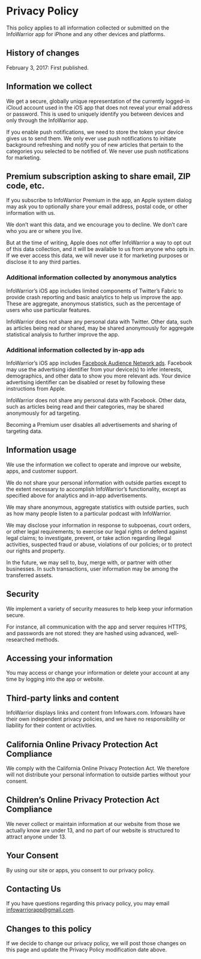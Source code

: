 # Privacy Policy

This policy applies to all information collected or submitted on the InfoWarrior app for iPhone and any other devices and platforms.

## History of changes

February 3, 2017: First published.

## Information we collect

We get a secure, globally unique representation of the currently logged-in iCloud account used in the iOS app that does not reveal your email address or password. This is used to uniquely identify you between devices and only through the InfoWarrior app.

If you enable push notifications, we need to store the token your device gives us to send them. We only ever use push notifications to initiate background refreshing and notify you of new articles that pertain to the categories you selected to be notified of. We never use push notifications for marketing.

## Premium subscription asking to share email, ZIP code, etc.

If you subscribe to InfoWarrior Premium in the app, an Apple system dialog may ask you to optionally share your email address, postal code, or other information with us.

We don’t want this data, and we encourage you to decline. We  don’t care who you are or where you live.

But at the time of writing, Apple does not offer InfoWarrior a way to opt out of this data collection, and it will be available to us from anyone who opts in. If we ever access this data, we will never use it for marketing purposes or disclose it to any third parties.

### Additional information collected by anonymous analytics

InfoWarrior’s iOS app includes limited components of Twitter’s Fabric to provide crash reporting and basic analytics to help us improve the app. These are aggregate, anonymous statistics, such as the percentage of users who use particular features.

InfoWarrior does not share any personal data with Twitter. Other data, such as articles being read or shared, may be shared anonymously for aggregate statistical analysis to further improve the app.

### Additional information collected by in-app ads

InfoWarrior’s iOS app includes [Facebook Audience Network ads](https://m.facebook.com/ads/audience_network/?_rdr). Facebook may use the advertising identifier from your device(s) to infer interests, demographics, and other data to show you more relevant ads. Your device advertising identifier can be disabled or reset by following these instructions from Apple.

InfoWarrior does not share any personal data with Facebook. Other data, such as articles being read and their categories, may be shared anonymously for ad targeting.

Becoming a Premium user disables all advertisements and sharing of targeting data.

## Information usage

We use the information we collect to operate and improve our website, apps, and customer support.

We do not share your personal information with outside parties except to the extent necessary to accomplish InfoWarrior’s functionality, except as specified above for analytics and in-app advertisements.

We may share anonymous, aggregate statistics with outside parties, such as how many people listen to a particular podcast with InfoWarrior.

We may disclose your information in response to subpoenas, court orders, or other legal requirements; to exercise our legal rights or defend against legal claims; to investigate, prevent, or take action regarding illegal activities, suspected fraud or abuse, violations of our policies; or to protect our rights and property.

In the future, we may sell to, buy, merge with, or partner with other businesses. In such transactions, user information may be among the transferred assets.

## Security

We implement a variety of security measures to help keep your information secure.

For instance, all communication with the app and server requires HTTPS, and passwords are not stored: they are hashed using advanced, well-researched methods.

## Accessing your information

You may access or change your information or delete your account at any time by logging into the app or website.

## Third-party links and content

InfoWarrior displays links and content from Infowars.com. Infowars have their own independent privacy policies, and we have no responsibility or liability for their content or activities.

## California Online Privacy Protection Act Compliance

We comply with the California Online Privacy Protection Act. We therefore will not distribute your personal information to outside parties without your consent.

## Children’s Online Privacy Protection Act Compliance

We never collect or maintain information at our website from those we actually know are under 13, and no part of our website is structured to attract anyone under 13.

## Your Consent

By using our site or apps, you consent to our privacy policy.

## Contacting Us

If you have questions regarding this privacy policy, you may email infowarriorapp@gmail.com.

## Changes to this policy

If we decide to change our privacy policy, we will post those changes on this page and update the Privacy Policy modification date above.
